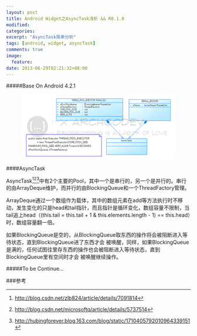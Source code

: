 ```yaml
---
layout: post
title: Android Widget之AsyncTask浅析 && R0.1.0
modified:
categories: 
excerpt: "AsyncTask简单分析"
tags: [android, widget, asyncTask]
comments: true
image:
  feature:
date: 2013-06-29T02:21:32+08:00
---
```

#####Base On Android 4.2.1

<figure>
	<a href="/images/2013/06/01_0.png"><img src="/images/2013/06/01.png"></a>
</figure>

####AsyncTask 

AsyncTask[^1][^2][^3]中有2个主要的Pool，其中一个是串行的，另一个是并行的。串行的由ArrayDeque维护，而并行的由BlockingQueue和一个ThreadFactory管理。

ArrayDeque通过一个数组作为载体，其中的数组元素在add等方法执行时不移动，发生变化的只是head和tail指针，而且指针是循环变化，数组容量不限制，当tail追上head（(this.tail = this.tail + 1 & this.elements.length - 1) == this.head）时，数组容量翻一倍。

如果BlockingQueue是空的，从BlockingQueue取东西的操作将会被阻断进入等待状态，直到BlockingQueue进了东西才会 被唤醒，同样，如果BlockingQueue是满的，任何试图往里存东西的操作也会被阻断进入等待状态，直到BlockingQueue里有空间时才会 被唤醒继续操作。

#####To be Continue…

###参考
[^1]: <http://blog.csdn.net/zlb824/article/details/7091814>
[^2]: <http://blog.csdn.net/microsoftq/article/details/5737514>
[^3]: <http://hubingforever.blog.163.com/blog/static/1710405792010964339151>